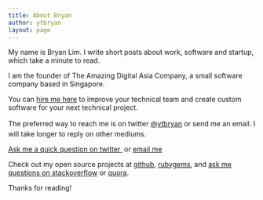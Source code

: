 ```yaml
---
title: About Bryan
author: ytbryan
layout: page
---
```

My name is Bryan Lim. I write short posts about work, software and startup, which take a minute to read.

I am the founder of The Amazing Digital Asia Company, a small software company based in Singapore.

You can [hire me here][4] to improve your technical team and create custom software for your next technical project.

<span style="line-height: 1.5em;">The preferred way to reach me is on twitter </span><a style="line-height: 1.6;" href="https://twitter.com/ytbryan">@ytbryan</a> or send me an email. I will take longer to reply on other mediums.

<span style="text-decoration: underline;"><a href="https://twitter.com/intent/tweet?text=@ytbryan">Ask me a quick question on twitter</a> </span> or [email me][3]

Check out my open source projects at [github][1], [rubygems][5], and [ask me questions on stackoverflow][2] or [quora][6].

Thanks for reading!

 [3]: mailto:bryan@tada.asia
 [4]: /hire-me
 [1]: http://github.com/ytbryan
 [2]: http://stackoverflow.com/users/388280/ytbryan
 [5]: https://rubygems.org/profiles/ytbryan
 [6]: https://www.quora.com/profile/Bryan-Lim
